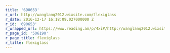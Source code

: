 ```yaml
---
title: '690653'
r_url: http://wanglanq2012.wixsite.com/flexiglass
r_date: 2016-12-17 16:18:09.027000000 Z
r_id: '690653'
r_wrapped_url: https://www.reading.am/p/4xiP/http://wanglanq2012.wixsite.com/flexiglass
r_page_id: '506190'
r_page_title: flexiglass
r_title: flexiglass
---
```


